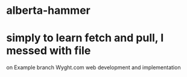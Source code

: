 # alberta-hammer
# simply to learn fetch and pull, I messed with file
on Example branch
Wyght.com web development and implementation
